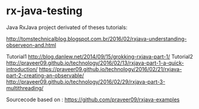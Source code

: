 # rx-java-testing
Java RxJava project derivated of theses tutorials:

http://tomstechnicalblog.blogspot.com.br/2016/02/rxjava-understanding-observeon-and.html

Tutorial1
http://blog.danlew.net/2014/09/15/grokking-rxjava-part-1/
Tutorial2
http://praveer09.github.io/technology/2016/02/13/rxjava-part-1-a-quick-introduction/
https://praveer09.github.io/technology/2016/02/21/rxjava-part-2-creating-an-observable/
http://praveer09.github.io/technology/2016/02/29/rxjava-part-3-multithreading/

Sourcecode based on : 
https://github.com/praveer09/rxjava-examples
